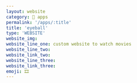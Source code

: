 ```yaml
---
layout: website
category: 🏬 apps
permalink: '/apps/:title'
title: 'eyeball'
type: 'WEBSITE'
website_img: 
website_line_one: custom website to watch movies
website_line_two: 
website_link_two: 
website_line_three:
website_link_three:
emoji: 🎞
---
```

